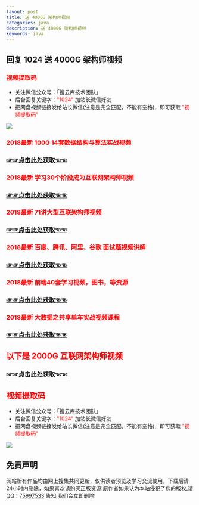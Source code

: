 ```yaml
---
layout: post
title: 送 4000G 架构师视频
categories: java
description: 送 4000G 架构师视频
keywords: java
---
```


## 回复 1024 送 4000G 架构师视频

### <span style="color: #FF0000;">视频提取码</span>

- 关注微信公众号：「搜云库技术团队」
- 后台回复关键字：<span style="color: #FF0000;">"1024"</span> 加站长微信好友
- 把网盘视频链接发给站长微信(注意是完全匹配，不能有空格)，即可获取 <span style="color: #FF0000;">"视频提取码"</span>

![][1]

[1]: http://www.ymq.io/images/souyunku.png

### <span style="color: #FF0000;">2018最新 100G 14套数据结构与算法实战视频</span>
### [☞☞点击此处获取☜☜](https://team.souyunku.com/zh-cn/blog/2018/06.html)

### <span style="color: #FF0000;">2018最新 学习30个阶段成为互联网架构师视频</span>
### [☞☞点击此处获取☜☜](https://team.souyunku.com/zh-cn/blog/2018/04.html)

### <span style="color: #FF0000;">2018最新 71讲大型互联架构师视频</span>
### [☞☞点击此处获取☜☜](https://team.souyunku.com/zh-cn/blog/2018/01.html)

### <span style="color: #FF0000;">2018最新 百度、腾讯、阿里、谷歌 面试题视频讲解</span>
### [☞☞点击此处获取☜☜](https://team.souyunku.com/zh-cn/blog/2018/03.html)

### <span style="color: #FF0000;">2018最新 前端40套学习视频，图书，等资源</span>
### [☞☞点击此处获取☜☜](https://team.souyunku.com/zh-cn/blog/2018/02.html)

### <span style="color: #FF0000;">2018最新 大数据之共享单车实战视频课程</span>
### [☞☞点击此处获取☜☜](https://team.souyunku.com/zh-cn/blog/2018/05.html)

## <span style="color: #FF0000;">以下是 2000G 互联网架构师视频</span>
### [☞☞点击此处获取☜☜](https://team.souyunku.com/zh-cn/blog/2018/02.html)


## <span style="color: #FF0000;">视频提取码</span>

- 关注微信公众号：「搜云库技术团队」
- 后台回复关键字：<span style="color: #FF0000;">"1024"</span> 加站长微信好友
- 把网盘视频链接发给站长微信(注意是完全匹配，不能有空格)，即可获取 <span style="color: #FF0000;">"视频提取码"</span>

![][1]

[1]: http://www.ymq.io/images/souyunku.png

## 免责声明

网站所有作品均由网上搜集共同更新，仅供读者预览及学习交流使用，下载后请24小时内删除，如果喜欢请购买正版资源!原作者如果认为本站侵犯了您的版权,请QQ：<a href="http://wpa.qq.com/msgrd?v=3&uin=75997533&menu=yes" class="qq">75997533</a> 告知,我们会立即删除!